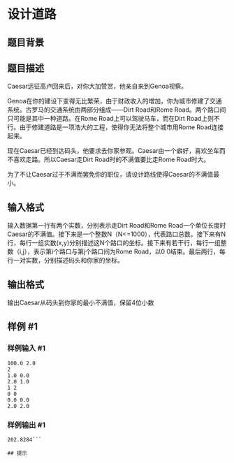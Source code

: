 # 设计道路

## 题目背景



## 题目描述

Caesar远征高卢回来后，对你大加赞赏，他亲自来到Genoa视察。

Genoa在你的建设下变得无比繁荣，由于财政收入的增加，你为城市修建了交通系统。古罗马的交通系统由两部分组成——Dirt Road和Rome Road。两个路口间只可能是其中一种道路。在Rome Road上可以驾驶马车，而在Dirt Road上则不行。由于修建道路是一项浩大的工程，使得你无法将整个城市用Rome Road连接起来。

现在Caesar已经到达码头，他要求去你家参观。Caesar由一个癖好，喜欢坐车而不喜欢走路。所以Caesar走Dirt Road时的不满值要比走Rome Road时大。

为了不让Caesar过于不满而罢免你的职位，请设计路线使得Caesar的不满值最小。


## 输入格式

输入数据第一行有两个实数，分别表示走Dirt Road和Rome Road一个单位长度时Caesar的不满值。接下来是一个整数N（N<=1000），代表路口总数。接下来有N行，每行一组实数(x,y)分别描述这N个路口的坐标。接下来有若干行，每行一组整数（i,j），表示第i个路口与第j个路口间为Rome Road，以0 0结束。最后两行，每行一对实数，分别描述码头和你家的坐标。


## 输出格式

输出Caesar从码头到你家的最小不满值，保留4位小数


## 样例 #1

### 样例输入 #1
```
100.0 2.0
2
1.0 0.0
2.0 1.0
1 2
0 0
0.0 0.0
2.0 2.0
```

### 样例输出 #1

```
202.8284```

## 提示


